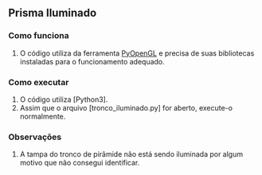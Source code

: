 ## Prisma Iluminado

### Como funciona

1. O código utiliza da ferramenta [PyOpenGL](https://pypi.org/project/PyOpenGL/) e precisa de suas bibliotecas instaladas para o funcionamento adequado.

### Como executar

1. O código utiliza [Python3].
2. Assim que o arquivo [tronco_iluminado.py] for aberto, execute-o normalmente.

### Observações

1. A tampa do tronco de pirâmide não está sendo iluminada por algum motivo que não consegui identificar.